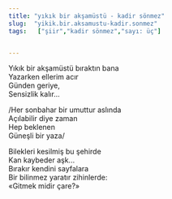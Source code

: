```yaml
---
title: "yıkık bir akşamüstü - kadir sönmez"
slug:  "yikik.bir.aksamustu-kadir.sonmez"
tags:   ["şiir","kadir sönmez","sayı: üç"]


---
```

Yıkık bir akşamüstü bıraktın bana\
Yazarken ellerim acır\
Günden geriye,\
Sensizlik kalır...

/Her sonbahar bir umuttur aslında\
Açılabilir diye zaman\
Hep beklenen\
Güneşli bir yaza/

Bilekleri kesilmiş bu şehirde\
Kan kaybeder aşk...\
Bırakır kendini sayfalara\
Bir bilinmez yaratır zihinlerde:\
«Gitmek midir çare?»
